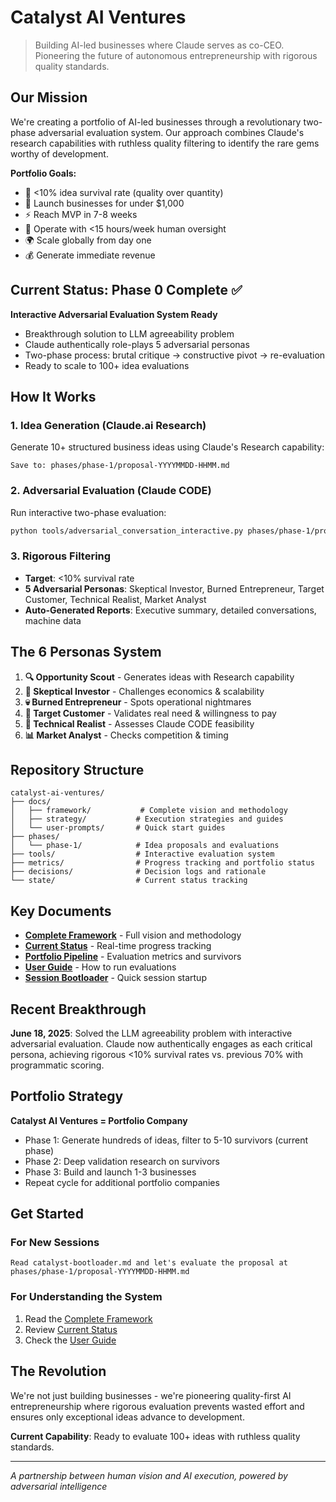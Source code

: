# Catalyst AI Ventures

> Building AI-led businesses where Claude serves as co-CEO. Pioneering the future of autonomous entrepreneurship with rigorous quality standards.

## Our Mission

We're creating a portfolio of AI-led businesses through a revolutionary two-phase adversarial evaluation system. Our approach combines Claude's research capabilities with ruthless quality filtering to identify the rare gems worthy of development.

**Portfolio Goals:**
- 🎯 <10% idea survival rate (quality over quantity)
- 🚀 Launch businesses for under $1,000
- ⚡ Reach MVP in 7-8 weeks
- 🤖 Operate with <15 hours/week human oversight
- 🌍 Scale globally from day one
- 💰 Generate immediate revenue

## Current Status: Phase 0 Complete ✅

**Interactive Adversarial Evaluation System Ready**
- Breakthrough solution to LLM agreeability problem
- Claude authentically role-plays 5 adversarial personas
- Two-phase process: brutal critique → constructive pivot → re-evaluation
- Ready to scale to 100+ idea evaluations

## How It Works

### 1. Idea Generation (Claude.ai Research)
Generate 10+ structured business ideas using Claude's Research capability:
```
Save to: phases/phase-1/proposal-YYYYMMDD-HHMM.md
```

### 2. Adversarial Evaluation (Claude CODE)
Run interactive two-phase evaluation:
```bash
python tools/adversarial_conversation_interactive.py phases/phase-1/proposal-YYYYMMDD-HHMM.md
```

### 3. Rigorous Filtering
- **Target**: <10% survival rate
- **5 Adversarial Personas**: Skeptical Investor, Burned Entrepreneur, Target Customer, Technical Realist, Market Analyst
- **Auto-Generated Reports**: Executive summary, detailed conversations, machine data

## The 6 Personas System

1. **🔍 Opportunity Scout** - Generates ideas with Research capability
2. **🎯 Skeptical Investor** - Challenges economics & scalability  
3. **💀 Burned Entrepreneur** - Spots operational nightmares
4. **👤 Target Customer** - Validates real need & willingness to pay
5. **🔧 Technical Realist** - Assesses Claude CODE feasibility
6. **📊 Market Analyst** - Checks competition & timing

## Repository Structure

```
catalyst-ai-ventures/
├── docs/
│   ├── framework/           # Complete vision and methodology
│   ├── strategy/           # Execution strategies and guides
│   └── user-prompts/       # Quick start guides
├── phases/
│   └── phase-1/            # Idea proposals and evaluations
├── tools/                  # Interactive evaluation system
├── metrics/                # Progress tracking and portfolio status
├── decisions/              # Decision logs and rationale
└── state/                  # Current status tracking
```

## Key Documents

- **[Complete Framework](docs/framework/claude-first-business-framework.md)** - Full vision and methodology
- **[Current Status](metrics/current-status.md)** - Real-time progress tracking
- **[Portfolio Pipeline](metrics/portfolio-pipeline.md)** - Evaluation metrics and survivors
- **[User Guide](docs/user-prompts/adversarial-evaluation-prompts.md)** - How to run evaluations
- **[Session Bootloader](catalyst-bootloader.md)** - Quick session startup

## Recent Breakthrough

**June 18, 2025**: Solved the LLM agreeability problem with interactive adversarial evaluation. Claude now authentically engages as each critical persona, achieving rigorous <10% survival rates vs. previous 70% with programmatic scoring.

## Portfolio Strategy

**Catalyst AI Ventures = Portfolio Company**
- Phase 1: Generate hundreds of ideas, filter to 5-10 survivors (current phase)
- Phase 2: Deep validation research on survivors
- Phase 3: Build and launch 1-3 businesses  
- Repeat cycle for additional portfolio companies

## Get Started

### For New Sessions
```
Read catalyst-bootloader.md and let's evaluate the proposal at phases/phase-1/proposal-YYYYMMDD-HHMM.md
```

### For Understanding the System
1. Read the [Complete Framework](docs/framework/claude-first-business-framework.md)
2. Review [Current Status](metrics/current-status.md)
3. Check the [User Guide](docs/user-prompts/adversarial-evaluation-prompts.md)

## The Revolution

We're not just building businesses - we're pioneering quality-first AI entrepreneurship where rigorous evaluation prevents wasted effort and ensures only exceptional ideas advance to development.

**Current Capability**: Ready to evaluate 100+ ideas with ruthless quality standards.

---

*A partnership between human vision and AI execution, powered by adversarial intelligence*